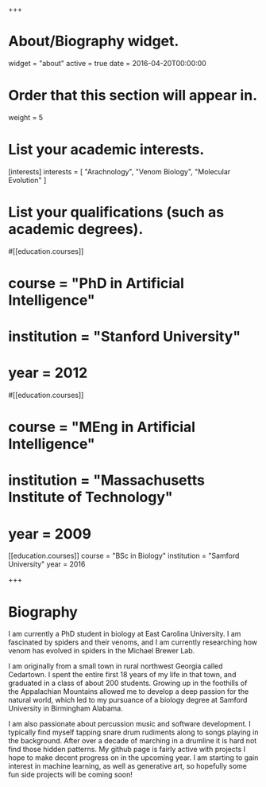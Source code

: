 +++
# About/Biography widget.
widget = "about"
active = true
date = 2016-04-20T00:00:00

# Order that this section will appear in.
weight = 5

# List your academic interests.
[interests]
  interests = [
    "Arachnology",
    "Venom Biology",
    "Molecular Evolution"
  ]

# List your qualifications (such as academic degrees).
#[[education.courses]]
#  course = "PhD in Artificial Intelligence"
#  institution = "Stanford University"
#  year = 2012

#[[education.courses]]
#  course = "MEng in Artificial Intelligence"
#  institution = "Massachusetts Institute of Technology"
#  year = 2009

[[education.courses]]
  course = "BSc in Biology"
  institution = "Samford University"
  year = 2016
 
+++

# Biography

I am currently a PhD student in biology at East Carolina University. I am fascinated by spiders and their venoms, and I am currently researching how venom has evolved in spiders in the Michael Brewer Lab.

I am originally from a small town in rural northwest Georgia called Cedartown. I spent the entire first 18 years of my life in that town, and graduated in a class of about 200 students. Growing up in the foothills of the Appalachian Mountains allowed me to develop a deep passion for the natural world, which led to my pursuance of a biology degree at Samford University in Birmingham Alabama.

I am also passionate about percussion music and software development. I typically find myself tapping snare drum rudiments along to songs playing in the background. After over a decade of marching in a drumline it is hard not find those hidden patterns. My github page is fairly active with projects I hope to make decent progress on in the upcoming year. I am starting to gain interest in machine learning, as well as generative art, so hopefully some fun side projects will be coming soon!